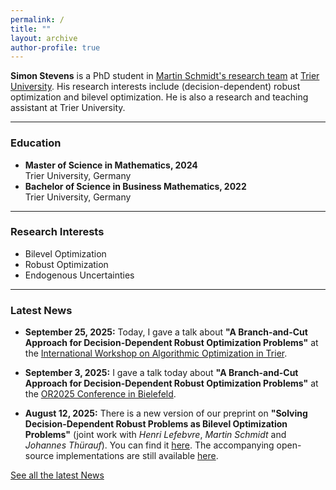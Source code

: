 ```yaml
---
permalink: /
title: ""
layout: archive
author-profile: true
---
```


**Simon Stevens** is a PhD student in [Martin Schmidt's research team](https://martinschmidt.squarespace.com/team) at [Trier
University](https://www.uni-trier.de/). His research interests include (decision-dependent) robust
optimization and bilevel optimization. He is also a research and teaching
assistant at Trier University. 

---

### Education
* **Master of Science in Mathematics, 2024**  
  Trier University, Germany
* **Bachelor of Science in Business Mathematics, 2022**  
  Trier University, Germany

---

### Research Interests
* Bilevel Optimization
* Robust Optimization
* Endogenous Uncertainties

 ---

### Latest News
* **September 25, 2025:** Today, I gave a talk about **"A Branch-and-Cut Approach for Decision-Dependent Robust Optimization Problems"** at the [International Workshop on Algorithmic Optimization in Trier](https://alop.uni-trier.de/event/international-workshop-on-algorithmic-optimization/).
  
* **September 3, 2025:** I gave a talk today about **"A Branch-and-Cut Approach for Decision-Dependent Robust Optimization Problems"** at the [OR2025 Conference in Bielefeld](https://or2025.de/).

* **August 12, 2025:** There is a new version of our preprint on **"Solving Decision-Dependent Robust Problems as Bilevel Optimization Problems"** (joint work with *Henri Lefebvre*, *Martin Schmidt* and *Johannes Thürauf*). You can find it [here](https://optimization-online.org/2025/02/solving-decision-dependent-robust-problems-as-bilevel-optimization-problems/). The accompanying open-source implementations are still available [here](https://github.com/simstevens/ddro-via-bilevel).

[See all the latest News](https://simstevens.github.io/news/)
